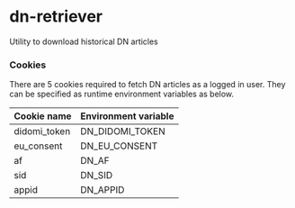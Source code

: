 # dn-retriever
Utility to download historical DN articles

### Cookies
There are 5 cookies required to fetch DN articles as a logged in user.
They can be specified as runtime environment variables as below.

| Cookie name  | Environment variable |
|--------------|----------------------|
| didomi_token | DN_DIDOMI_TOKEN      |
| eu_consent   | DN_EU_CONSENT        |
| af           | DN_AF                |
| sid          | DN_SID               |
| appid        | DN_APPID             |
